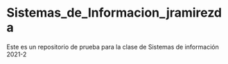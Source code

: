 # Sistemas_de_Informacion_jramirezda
Este es un repositorio de prueba para la clase de Sistemas de información 2021-2 
